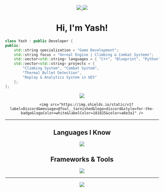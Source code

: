 <div align="center">
    <a href="https://github.com/YashKhare143">
        <img src="https://img.shields.io/github/followers/YashKhare143?logo=github&style=for-the-badge&logoColor=white&labelColor=181825&color=f5c2e7" />
    </a>
    <a href="https://github.com/YashKhare143">
        <img src="https://hits.sh/github.com/YashKhare143/hits.svg?color=f9e2af&labelColor=181825&style=for-the-badge" />
    </a>
    <h1>Hi, I'm Yash!</h1>
</div>

```cpp
class Yash : public Developer {
public:
    std::string specialization = "Game Development";
    std::string focus = "Unreal Engine | Climbing & Combat Systems";
    std::vector<std::string> languages = { "C++", "Blueprint", "Python", "JavaScript", "Verse" };
    std::vector<std::string> projects = {
        "Climbing System", "Combat System", 
        "Thermal Bullet Detection", 
        "Replay & Analytics System in UE5"
    };
};
```

<div align="center">
    <a href="https://www.youtube.com/@yashkhare">
        <img src="https://img.shields.io/static/v1?label=YouTube&message=Subscrube&logo=youtube&style=for-the-badge&logoColor=white&labelColor=181825&color=a6e3a1" />
    </a>
    
        <img src="https://img.shields.io/static/v1?label=Discord&message=@foul._tarnished&logo=discord&style=for-the-badge&logoColor=white&labelColor=181825&color=a6e3a1" />
    
</div>

---

<div align="center">
    <h2>Languages I Know</h2>
    <a href="https://skillicons.dev">
        <img src="https://skillicons.dev/icons?i=cpp,py,js,html,css,typescrip,verset&theme=dark&perline=6" />
    </a>
    <h2>Frameworks & Tools</h2>
    <a href="https://skillicons.dev">
        <img src="https://skillicons.dev/icons?i=unreal,unity,nodejs,git,vscode&theme=dark&perline=6" />
    </a>
</div>

---

<div align="center">
    <img src="https://github-readme-stats.vercel.app/api?username=YashKhare143&show_icons=true&hide_border=true&bg_color=181825&text_color=cdd6f4&icon_color=f5c2e7&hide_title=true&include_all_commits=true&count_private=true&border_radius=8" />
</div>
